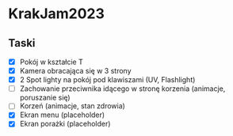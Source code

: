 # KrakJam2023

## Taski

- [x] Pokój w kształcie T
- [x] Kamera obracająca się w 3 strony
- [x] 2 Spot lighty na pokój pod klawiszami (UV, Flashlight)
- [ ] Zachowanie przeciwnika idącego w stronę korzenia (animacje, poruszanie się)
- [ ] Korzeń (animacje, stan zdrowia)
- [X] Ekran menu (placeholder)
- [X] Ekran porażki (placeholder)
